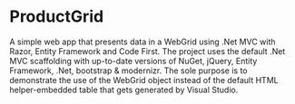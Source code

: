 # ProductGrid
A simple web app that presents data in a WebGrid using .Net MVC with Razor, Entity Framework and Code First.
The project uses the default .Net MVC scaffolding with up-to-date versions of NuGet, jQuery, Entity Framework, .Net, bootstrap & modernizr. The sole purpose is to demonstrate the use of the WebGrid object instead of the default HTML helper-embedded table that gets generated by Visual Studio.
